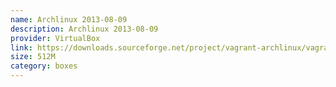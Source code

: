 ```yaml
---
name: Archlinux 2013-08-09
description: Archlinux 2013-08-09
provider: VirtualBox
link: https://downloads.sourceforge.net/project/vagrant-archlinux/vagrant-archlinux.box
size: 512M
category: boxes
---
```

